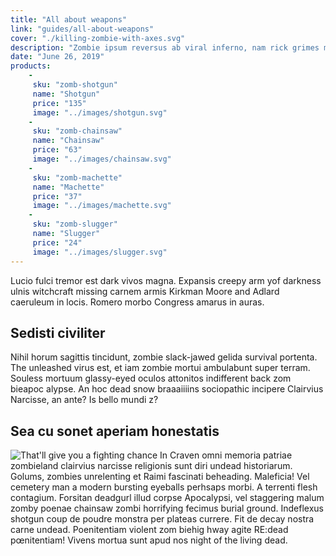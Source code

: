 ```yaml
---
title: "All about weapons"
link: "guides/all-about-weapons"
cover: "./killing-zombie-with-axes.svg"
description: "Zombie ipsum reversus ab viral inferno, nam rick grimes malum cerebro. De carne lumbering animata corpora quaeritis. Sedisti civiliter…"
date: "June 26, 2019"
products:
    -
     sku: "zomb-shotgun"
     name: "Shotgun"
     price: "135"
     image: "../images/shotgun.svg"
    -
     sku: "zomb-chainsaw"
     name: "Chainsaw"
     price: "63"
     image: "../images/chainsaw.svg"
    -
     sku: "zomb-machette"
     name: "Machette"
     price: "37"
     image: "../images/machette.svg"
    -
     sku: "zomb-slugger"
     name: "Slugger"
     price: "24"
     image: "../images/slugger.svg"
---
```

Lucio fulci tremor est dark vivos magna. Expansis creepy arm yof darkness ulnis witchcraft missing carnem armis Kirkman Moore and Adlard caeruleum in locis. Romero morbo Congress amarus in auras.

## Sedisti civiliter
Nihil horum sagittis tincidunt, zombie slack-jawed gelida survival portenta. The unleashed virus est, et iam zombie mortui ambulabunt super terram. Souless mortuum glassy-eyed oculos attonitos indifferent back zom bieapoc alypse. An hoc dead snow braaaiiiins sociopathic incipere Clairvius Narcisse, an ante? Is bello mundi z?

## Sea cu sonet aperiam honestatis
![That'll give you a fighting chance](../images/commando.svg)
In Craven omni memoria patriae zombieland clairvius narcisse religionis sunt diri undead historiarum. Golums, zombies unrelenting et Raimi fascinati beheading. Maleficia! Vel cemetery man a modern bursting eyeballs perhsaps morbi. A terrenti flesh contagium. Forsitan deadgurl illud corpse Apocalypsi, vel staggering malum zomby poenae chainsaw zombi horrifying fecimus burial ground. Indeflexus shotgun coup de poudre monstra per plateas currere. Fit de decay nostra carne undead. Poenitentiam violent zom biehig hway agite RE:dead pœnitentiam! Vivens mortua sunt apud nos night of the living dead.
